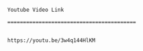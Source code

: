 
                                                                                                             Youtube Video Link
                                                                                                  =========================================

                                                                                                       https://youtu.be/3w4q144HlKM

